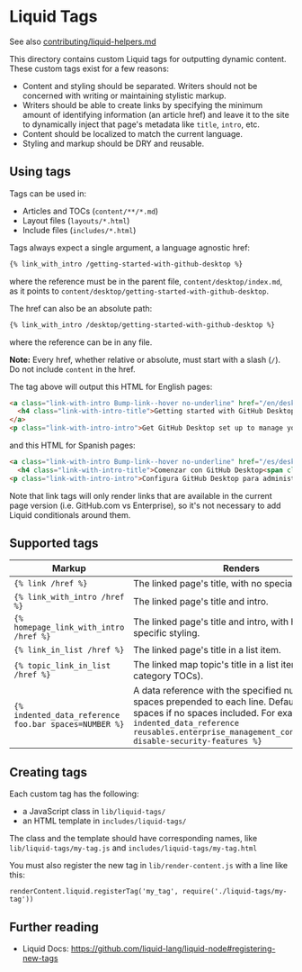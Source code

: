 # Liquid Tags

See also [contributing/liquid-helpers.md](../../contributing/liquid-helpers.md)

This directory contains custom Liquid tags for outputting dynamic content. These custom tags exist for a few reasons:

- Content and styling should be separated. Writers should not be concerned with writing or maintaining stylistic markup.
- Writers should be able to create links by specifying the minimum amount of identifying information (an article href) and leave it to the site to dynamically inject that page's metadata like `title`, `intro`, etc.
- Content should be localized to match the current language.
- Styling and markup should be DRY and reusable.

## Using tags

Tags can be used in:

- Articles and TOCs (`content/**/*.md`)
- Layout files (`layouts/*.html`)
- Include files (`includes/*.html`)

Tags always expect a single argument, a language agnostic href:

```html
{% link_with_intro /getting-started-with-github-desktop %}
```

where the reference must be in the parent file, `content/desktop/index.md`, as it points to `content/desktop/getting-started-with-github-desktop`.

The href can also be an absolute path:

```html
{% link_with_intro /desktop/getting-started-with-github-desktop %}
```

where the reference can be in any file.

**Note:** Every href, whether relative or absolute, must start with a slash (`/`). Do not include `content` in the href.

The tag above will output this HTML for English pages:

```html
<a class="link-with-intro Bump-link--hover no-underline" href="/en/desktop/getting-started-with-github-desktop">
  <h4 class="link-with-intro-title">Getting started with GitHub Desktop<span class="Bump-link-symbol">→</span></h4>
</a>
<p class="link-with-intro-intro">Get GitHub Desktop set up to manage your project work. Authenticate to GitHub.com or GitHub Enterprise Server, keep the app up-to-date, and review your preferred settings.</p>
```

and this HTML for Spanish pages:

```html
<a class="link-with-intro Bump-link--hover no-underline" href="/es/desktop/getting-started-with-github-desktop">
  <h4 class="link-with-intro-title">Comenzar con GitHub Desktop<span class="Bump-link-symbol">→</span></h4></a>
<p class="link-with-intro-intro">Configura GitHub Desktop para administrar tu proyecto de trabajo. Autentícate en GitHub.com o en el Servidor de GitHub Enterprise, mantén la app actualizada y revisa tu configuración preferida.</p>
```

Note that link tags will only render links that are available in the current page version (i.e. GitHub.com vs Enterprise), so it's not necessary to add Liquid conditionals around them.

## Supported tags

| Markup | Renders |
| -- | -- |
| `{% link /href %}` | The linked page's title, with no special styling.
| `{% link_with_intro /href %}` | The linked page's title and intro.
| `{% homepage_link_with_intro /href %}` | The linked page's title and intro, with homepage-specific styling.
| `{% link_in_list /href %}` | The linked page's title in a list item.
| `{% topic_link_in_list /href %}` | The linked map topic's title in a list item (used in category TOCs).
| `{% indented_data_reference foo.bar spaces=NUMBER %}` | A data reference with the specified number of spaces prepended to each line. Defaults to 2 spaces if no spaces included. For example: `{% indented_data_reference reusables.enterprise_management_console.enable-disable-security-features %}`

## Creating tags

Each custom tag has the following:

- a JavaScript class in `lib/liquid-tags/`
- an HTML template in `includes/liquid-tags/`

The class and the template should have corresponding names, like `lib/liquid-tags/my-tag.js` and `includes/liquid-tags/my-tag.html`

You must also register the new tag in `lib/render-content.js` with a line like this:

```
renderContent.liquid.registerTag('my_tag', require('./liquid-tags/my-tag'))
```

## Further reading

- Liquid Docs: https://github.com/liquid-lang/liquid-node#registering-new-tags
